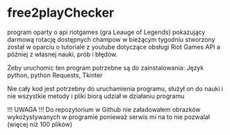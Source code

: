 # free2playChecker
program oparty o api riotgames (gra Leauge of Legends) pokazujący darmową rotację dostępnych champow w bieżącym tygodniu
stworzony został w oparciu o tutoriale z youtube dotyczące obsługi Riot Games API a później z własnej nauki, prób i błędów.

Żeby uruchomic ten program potrzebne są do zainstalowania: Język python, python Requests, Tkinter

Nie cały kod jest potrzebny do uruchamienia programu, służył on do nauki i nie wszystkie metody i pliki biorą udział w działaniu programu

!!! UWAGA !!!
Do repozytorium w Github nie załadowałem obrazków wykożystywanych w programie ponieważ serwis mi na to nie pozwalał (więcej niż 100 plików)
